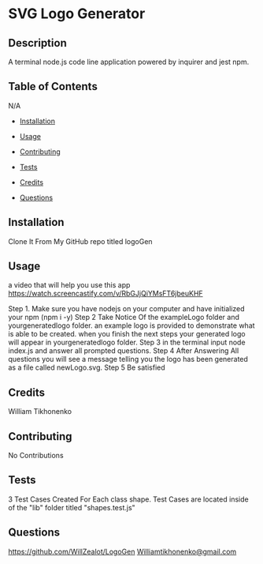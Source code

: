 # SVG Logo Generator 


## Description

A terminal node.js code line application powered by inquirer and jest npm. 

## Table of Contents

N/A
- [Installation](#installation)
- [Usage](#usage)
- [Contributing](#contributing)
- [Tests](#tests)
- [Credits](#credits)

- [Questions](#questions)

## Installation
Clone It From My GitHub repo titled logoGen

## Usage
a video that will help you use this app 
https://watch.screencastify.com/v/RbGJjQiYMsFT6jbeuKHF

Step 1. Make sure you have nodejs on your computer and have initialized your npm (npm i -y) Step 2 Take Notice Of the exampleLogo folder and yourgeneratedlogo folder. an example logo is provided to demonstrate what is able to be created. when you finish the next steps your generated logo will appear in yourgeneratedlogo folder. Step 3 in the terminal input node index.js and answer all prompted questions. Step 4 After Answering All questions you will see a message telling you the logo has been generated as a file called newLogo.svg. Step 5 Be satisfied

## Credits
William Tikhonenko

## Contributing
No Contributions

## Tests
3 Test Cases Created For Each class shape. Test Cases are located inside of the "lib" folder titled "shapes.test.js"



## Questions
https://github.com/WillZealot/LogoGen
Williamtikhonenko@gmail.com
